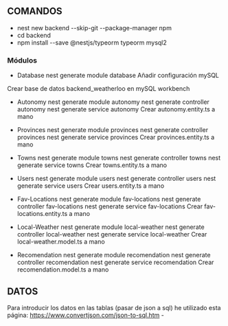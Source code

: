 ## COMANDOS
* nest new backend --skip-git --package-manager npm
* cd backend
* npm install --save @nestjs/typeorm typeorm mysql2

### Módulos
- Database
nest generate module database
Añadir configuración mySQL 
<!-- La contraseña de mySQL deberá ser como variable de entorno para que podamos acceder todas sin modificar el archivo -->
Crear base de datos backend_weatherloo en mySQL workbench

- Autonomy
nest generate module autonomy
nest generate controller autonomy
nest generate service autonomy
Crear autonomy.entity.ts a mano 

- Provinces
nest generate module provinces
nest generate controller provinces
nest generate service provinces
Crear provinces.entity.ts a mano 

- Towns
nest generate module towns
nest generate controller towns
nest generate service towns
Crear towns.entity.ts a mano 

- Users
nest generate module  users
nest generate controller  users
nest generate service  users
Crear users.entity.ts a mano 

- Fav-Locations
nest generate module  fav-locations
nest generate controller  fav-locations
nest generate service  fav-locations
Crear fav-locations.entity.ts a mano

- Local-Weather
nest generate module  local-weather
nest generate controller  local-weather
nest generate service  local-weather
Crear local-weather.model.ts a mano

- Recomendation
nest generate module  recomendation
nest generate controller  recomendation
nest generate service  recomendation
Crear recomendation.model.ts a mano

## DATOS

Para introducir los datos en las tablas (pasar de json a sql) he utilizado esta página: 
https://www.convertjson.com/json-to-sql.htm - 
